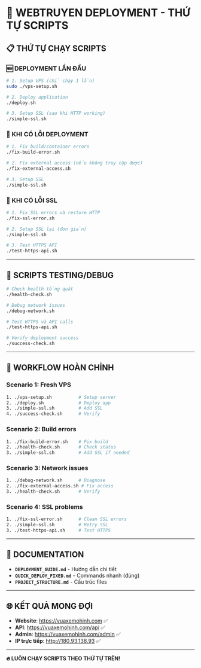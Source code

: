 # 🚀 WEBTRUYEN DEPLOYMENT - THỨ TỰ SCRIPTS

## 📋 THỨ TỰ CHẠY SCRIPTS

### 🆕 DEPLOYMENT LẦN ĐẦU

```bash
# 1. Setup VPS (chỉ chạy 1 lần)
sudo ./vps-setup.sh

# 2. Deploy application
./deploy.sh

# 3. Setup SSL (sau khi HTTP working)
./simple-ssl.sh
```

### 🔧 KHI CÓ LỖI DEPLOYMENT

```bash
# 1. Fix build/container errors
./fix-build-error.sh

# 2. Fix external access (nếu không truy cập được)
./fix-external-access.sh

# 3. Setup SSL
./simple-ssl.sh
```

### 🔐 KHI CÓ LỖI SSL

```bash
# 1. Fix SSL errors và restore HTTP
./fix-ssl-error.sh

# 2. Setup SSL lại (đơn giản)
./simple-ssl.sh

# 3. Test HTTPS API
./test-https-api.sh
```

---

## 🧪 SCRIPTS TESTING/DEBUG

```bash
# Check health tổng quát
./health-check.sh

# Debug network issues
./debug-network.sh

# Test HTTPS và API calls
./test-https-api.sh

# Verify deployment success
./success-check.sh
```

---

## 🎯 WORKFLOW HOÀN CHỈNH

### Scenario 1: Fresh VPS

```bash
1. ./vps-setup.sh          # Setup server
2. ./deploy.sh             # Deploy app
3. ./simple-ssl.sh         # Add SSL
4. ./success-check.sh      # Verify
```

### Scenario 2: Build errors

```bash
1. ./fix-build-error.sh    # Fix build
2. ./health-check.sh       # Check status
3. ./simple-ssl.sh         # Add SSL if needed
```

### Scenario 3: Network issues

```bash
1. ./debug-network.sh      # Diagnose
2. ./fix-external-access.sh # Fix access
3. ./health-check.sh       # Verify
```

### Scenario 4: SSL problems

```bash
1. ./fix-ssl-error.sh      # Clean SSL errors
2. ./simple-ssl.sh         # Retry SSL
3. ./test-https-api.sh     # Test HTTPS
```

---

## 📖 DOCUMENTATION

- **`DEPLOYMENT_GUIDE.md`** - Hướng dẫn chi tiết
- **`QUICK_DEPLOY_FIXED.md`** - Commands nhanh (đúng)
- **`PROJECT_STRUCTURE.md`** - Cấu trúc files

---

## 🌐 KẾT QUẢ MONG ĐỢI

- **Website**: https://vuaxemohinh.com ✅
- **API**: https://vuaxemohinh.com/api ✅
- **Admin**: https://vuaxemohinh.com/admin ✅
- **IP trực tiếp**: http://180.93.138.93 ✅

---

**🔥 LUÔN CHẠY SCRIPTS THEO THỨ TỰ TRÊN!**
